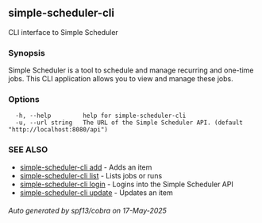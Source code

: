 ## simple-scheduler-cli

CLI interface to Simple Scheduler

### Synopsis

Simple Scheduler is a tool to schedule and manage recurring and 
one-time jobs. This CLI application allows you to view and manage these jobs.

### Options

```
  -h, --help         help for simple-scheduler-cli
  -u, --url string   The URL of the Simple Scheduler API. (default "http://localhost:8080/api")
```

### SEE ALSO

* [simple-scheduler-cli add](simple-scheduler-cli_add.md)	 - Adds an item
* [simple-scheduler-cli list](simple-scheduler-cli_list.md)	 - Lists jobs or runs
* [simple-scheduler-cli login](simple-scheduler-cli_login.md)	 - Logins into the Simple Scheduler API
* [simple-scheduler-cli update](simple-scheduler-cli_update.md)	 - Updates an item

###### Auto generated by spf13/cobra on 17-May-2025
